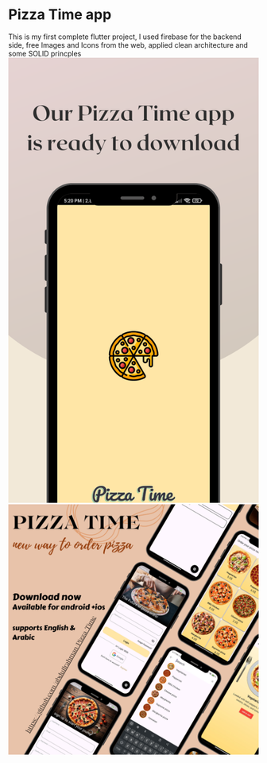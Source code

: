 # Pizza Time app
This is my first complete flutter project, I used firebase for the backend side, free Images and Icons from the web, applied clean architecture and some SOLID princples
![image alt](https://github.com/abdu1lrahman/Pizza-Time/blob/main/screenshot1.png?raw=true)
![image alt](https://github.com/abdu1lrahman/Pizza-Time/blob/main/screenshot2.png?raw=true)
